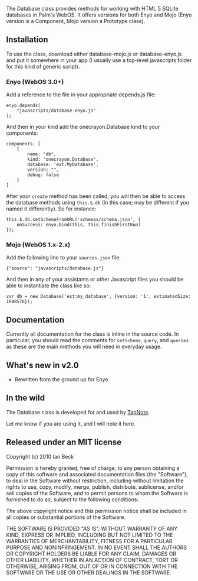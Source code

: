 The Database class provides methods for working with HTML 5 SQLite
databases in Palm's WebOS. It offers versions for both Enyo and
Mojo (Enyo version is a Component, Mojo version a Prototype class).

## Installation

To use the class, download either database-mojo.js or database-enyo.js
and put it somewhere in your app (I usually use a top-level javascripts
folder for this kind of generic script).

### Enyo (WebOS 3.0+)

Add a reference to the file in your appropriate depends.js file:

    enyo.depends(
        "javascripts/database-enyo.js"
    );

And then in your kind add the onecrayon.Database kind to your components:

    components: [
        {
            name: "db",
            kind: "onecrayon.Database",
            database: 'ext:MyDatabase',
            version: "",
            debug: false
        }
    ]

After your `create` method has been called, you will then be able to access
the database methods using `this.$.db` (in this case; may be different if you
named it differently). So for instance:

    this.$.db.setSchemaFromURL('schemas/schema.json', {
        onSuccess: enyo.bind(this, this.finishFirstRun)
    });

### Mojo (WebOS 1.x-2.x)

Add the following line to your `sources.json` file:

    {"source": "javascripts/database.js"}

And then in any of your assistants or other Javascript files you
should be able to instantiate the class like so:

    var db = new Database('ext:my_database', {version: '1', estimatedSize: 1048576});

## Documentation

Currently all documentation for the class is inline in the source code.
In particular, you should read the comments for `setSchema`, `query`,
and `queries` as these are the main methods you will need in everyday usage.

## What's new in v2.0

- Rewritten from the ground up for Enyo

## In the wild

The Database class is developed for and used by [TapNote][1].

Let me know if you are using it, and I will note it here.

   [1]: http://onecrayon.com/tapnote/

## Released under an MIT license

Copyright (c) 2010 Ian Beck

Permission is hereby granted, free of charge, to any person obtaining a copy
of this software and associated documentation files (the "Software"), to deal
in the Software without restriction, including without limitation the rights
to use, copy, modify, merge, publish, distribute, sublicense, and/or sell
copies of the Software, and to permit persons to whom the Software is
furnished to do so, subject to the following conditions:

The above copyright notice and this permission notice shall be included in
all copies or substantial portions of the Software.

THE SOFTWARE IS PROVIDED "AS IS", WITHOUT WARRANTY OF ANY KIND, EXPRESS OR
IMPLIED, INCLUDING BUT NOT LIMITED TO THE WARRANTIES OF MERCHANTABILITY,
FITNESS FOR A PARTICULAR PURPOSE AND NONINFRINGEMENT. IN NO EVENT SHALL THE
AUTHORS OR COPYRIGHT HOLDERS BE LIABLE FOR ANY CLAIM, DAMAGES OR OTHER
LIABILITY, WHETHER IN AN ACTION OF CONTRACT, TORT OR OTHERWISE, ARISING FROM,
OUT OF OR IN CONNECTION WITH THE SOFTWARE OR THE USE OR OTHER DEALINGS IN
THE SOFTWARE.